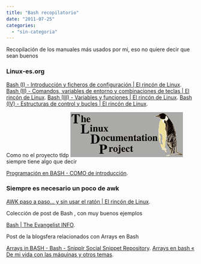 ```yaml
---
title: "Bash recopilatorio"
date: "2011-07-25"
categories: 
  - "sin-categoria"
---
```


Recopilación de los manuales más usados por mi, eso no quiere decir que sean buenos

### Linux-es.org

[Bash (I) - Introducción y ficheros de configuración | El rincón de Linux](https://www.linux-es.org/node/70). [Bash (II) - Comandos, variables de entorno y combinaciones de teclas | El rincón de Linux](https://www.linux-es.org/node/107). [Bash (III) - Variables y funciones | El rincón de Linux](https://www.linux-es.org/node/147). [Bash (IV) - Estructuras de control y bucles | El rincón de Linux](https://www.linux-es.org/node/238).

Como no el proyecto tldp ![The Linux Documentation Project](images/ldp.gif) siempre tiene algo que decir

[Programación en BASH - COMO de introducción](https://es.tldp.org/COMO-INSFLUG/COMOs/Bash-Prog-Intro-COMO/Bash-Prog-Intro-COMO.html).

### Siempre es necesario un poco de awk

[AWK paso a paso... y sin usar el ratón | El rincón de Linux](https://www.linux-es.org/node/31).

Colección de post de Bash , con muy buenos ejemplos

[Bash | The Evangelist INFO](https://www.the-evangelist.info/category/desarrollo/desarrollo-bash/).

Post de la blogsfera relacionados con Arrays en Bash

[Arrays in BASH - Bash - Snipplr Social Snippet Repository](https://snipplr.com/view/6511/arrays-in-bash/). [Arrays en bash « De mi vida con las máquinas y otros temas](https://itico.wordpress.com/2007/02/22/arrays-en-bash/).
